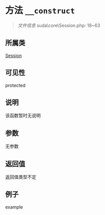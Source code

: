# 方法 `__construct`



> *文件信息* suda\core\Session.php: 18~63

## 所属类 

[Session](../Session.md)

## 可见性

 protected 

## 说明

该函数暂时无说明


## 参数


无参数


## 返回值

返回值类型不定


## 例子

example